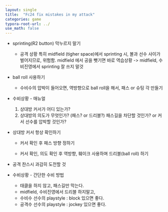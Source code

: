 ```yaml
---
layout: single
title:  "Fc24 fix mistakes in my attack"
categories: game
typora-root-url: ../
use_math: false
---
```


- sprinting(R2 button) 막누르지 말기

  - 공격 상황
    특히 midfield (tigher space)에서 sprinting 시, 볼과 선수 사이가 벌어지므로, 위험함.
    midfield 에서 공을 뺏기면 바로 역습상황 -> midfield, 수비진영에서 sprinting 잘 쓰지 말것

- ball roll 사용하기

  - 수비수의 압박이 들어오면, 역방향으로 ball roll을 해서, 패스 or 슈팅 각 만들기

- 수비상황 - 매뉴얼

  1. 상대방 커서가 어디 있는가?
  2. 상대방의 의도가 무엇인가? (패스? or 드리블?)
     패스길을 차단할 것인가? or 커서 선수를 압박할 것인가?

- 상대방 커서 항상 확인하기

  - 커서 확인 후 패스 방향 정하기

  - 커서 확인, 의도 확인 후 역방향, 훼이크 사용하며 드리블(ball roll) 하기

- 공격 찬스시 과감히 도전할 것

- 수비상황 - 간단한 수비 방법

  - 태클을 하지 않고, 패스길만 막는다.
  - midfield, 수비진영에서 드리블 하지말고, 
  - 수비수 선수의 playstyle : block 있으면 좋다.
  - 공격수 선수의 playstyle : jockey 있으면 좋다.

  